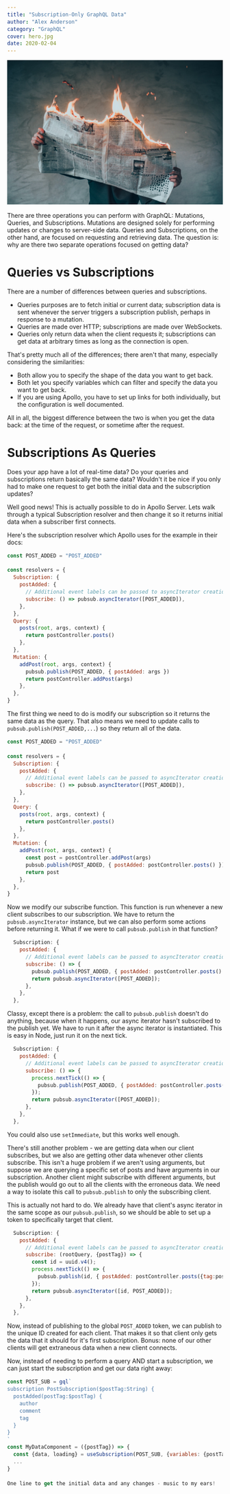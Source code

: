 ```yaml
---
title: "Subscription-Only GraphQL Data"
author: "Alex Anderson"
category: "GraphQL"
cover: hero.jpg
date: 2020-02-04
---
```


![Hero](hero.jpg)

There are three operations you can perform with GraphQL: Mutations, Queries, and Subscriptions. Mutations are designed solely for performing updates or changes to server-side data. Queries and Subscriptions, on the other hand, are focused on requesting and retrieving data. The question is: why are there two separate operations focused on getting data?

# Queries vs Subscriptions

There are a number of differences between queries and subscriptions.

- Queries purposes are to fetch initial or current data; subscription data is sent whenever the server triggers a subscription publish, perhaps in response to a mutation.
- Queries are made over HTTP; subscriptions are made over WebSockets.
- Queries only return data when the client requests it; subscriptions can get data at arbitrary times as long as the connection is open.

That's pretty much all of the differences; there aren't that many, especially considering the similarities:

- Both allow you to specify the shape of the data you want to get back.
- Both let you specify variables which can filter and specify the data you want to get back.
- If you are using Apollo, you have to set up links for both individually, but the configuration is well documented.

All in all, the biggest difference between the two is when you get the data back: at the time of the request, or sometime after the request.

# Subscriptions As Queries

Does your app have a lot of real-time data? Do your queries and subscriptions return basically the same data? Wouldn't it be nice if you only had to make one request to get both the initial data and the subscription updates?

Well good news! This is actually possible to do in Apollo Server. Lets walk through a typical Subscription resolver and then change it so it returns initial data when a subscriber first connects.

Here's the subscription resolver which Apollo uses for the example in their docs:

```javascript
const POST_ADDED = "POST_ADDED"

const resolvers = {
  Subscription: {
    postAdded: {
      // Additional event labels can be passed to asyncIterator creation
      subscribe: () => pubsub.asyncIterator([POST_ADDED]),
    },
  },
  Query: {
    posts(root, args, context) {
      return postController.posts()
    },
  },
  Mutation: {
    addPost(root, args, context) {
      pubsub.publish(POST_ADDED, { postAdded: args })
      return postController.addPost(args)
    },
  },
}
```

The first thing we need to do is modify our subscription so it returns the same data as the query. That also means we need to update calls to `pubsub.publish(POST_ADDED,...`) so they return all of the data.

```javascript
const POST_ADDED = "POST_ADDED"

const resolvers = {
  Subscription: {
    postAdded: {
      // Additional event labels can be passed to asyncIterator creation
      subscribe: () => pubsub.asyncIterator([POST_ADDED]),
    },
  },
  Query: {
    posts(root, args, context) {
      return postController.posts()
    },
  },
  Mutation: {
    addPost(root, args, context) {
      const post = postController.addPost(args)
      pubsub.publish(POST_ADDED, { postAdded: postController.posts() })
      return post
    },
  },
}
```

Now we modify our subscribe function. This function is run whenever a new client subscribes to our subscription. We have to return the `pubsub.asyncIterator` instance, but we can also perform some actions before returning it. What if we were to call `pubsub.publish` in that function?

```javascript
  Subscription: {
    postAdded: {
      // Additional event labels can be passed to asyncIterator creation
      subscribe: () => {
        pubsub.publish(POST_ADDED, { postAdded: postController.posts() });
        return pubsub.asyncIterator([POST_ADDED]);
      },
    },
  },
```

Classy, except there is a problem: the call to `pubsub.publish` doesn't do anything, because when it happens, our async iterator hasn't subscribed to the publish yet. We have to run it after the async iterator is instantiated. This is easy in Node, just run it on the next tick.

```javascript
  Subscription: {
    postAdded: {
      // Additional event labels can be passed to asyncIterator creation
      subscribe: () => {
        process.nextTick(() => {
          pubsub.publish(POST_ADDED, { postAdded: postController.posts() });
        });
        return pubsub.asyncIterator([POST_ADDED]);
      },
    },
  },
```

You could also use `setImmediate`, but this works well enough.

There's still another problem - we are getting data when our client subscribes, but we also are getting other data whenever other clients subscribe. This isn't a huge problem if we aren't using arguments, but suppose we are querying a specific set of posts and have arguments in our subscription. Another client might subscribe with different arguments, but the publish would go out to all the clients with the erroneous data. We need a way to isolate this call to `pubsub.publish` to only the subscribing client.

This is actually not hard to do. We already have that client's async iterator in the same scope as our `pubsub.publish`, so we should be able to set up a token to specifically target that client.

```javascript
  Subscription: {
    postAdded: {
      // Additional event labels can be passed to asyncIterator creation
      subscribe: (rootQuery, {postTag}) => {
        const id = uuid.v4();
        process.nextTick(() => {
          pubsub.publish(id, { postAdded: postController.posts({tag:postTag}) });
        });
        return pubsub.asyncIterator([id, POST_ADDED]);
      },
    },
  },
```

Now, instead of publishing to the global `POST_ADDED` token, we can publish to the unique ID created for each client. That makes it so that client only gets the data that it should for it's first subscription. Bonus: none of our other clients will get extraneous data when a new client connects.

Now, instead of needing to perform a query AND start a subscription, we can just start the subscription and get our data right away:

```javascript
const POST_SUB = gql`
subscription PostSubscription($postTag:String) {
  postAdded(postTag:$postTag) {
    author
    comment
    tag
  }
}
`
const MyDataComponent = ({postTag}) => {
  const {data, loading} = useSubscription(POST_SUB, {variables: {postTag}});
  ...
}

One line to get the initial data and any changes - music to my ears!
```
